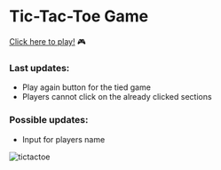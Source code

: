 # Tic-Tac-Toe Game 

<a href="https://imcagla.github.io/imcagla.github.io-tic-tac-toe/" target="_blank" >Click here to play!</a> 🎮

### Last updates:
  * Play again button for the tied game
  * Players cannot click on the already clicked sections

### Possible updates:
  * Input for players name
   
![tictactoe](https://github.com/imcagla/imcagla.github.io-tic-tac-toe/blob/master/tictactoe.PNG?raw=true "Title")